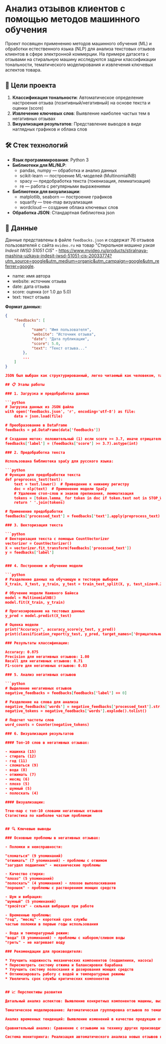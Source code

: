 # Анализ отзывов клиентов с помощью методов машинного обучения

Проект посвящен применению методов машинного обучения (ML) и обработки естественного языка (NLP) для анализа текстовых отзывов клиентов в сфере электронной коммерции. На примере датасета с отзывами на стиральную машину исследуются задачи классификации тональности, тематического моделирования и извлечения ключевых аспектов товара.

## 🎯 Цели проекта

1. **Классификация тональности**: Автоматическое определение настроения отзыва (позитивный/негативный) на основе текста и оценки (score)
2. **Извлечение ключевых слов**: Выявление наиболее частых тем в негативных отзывах
3. **Визуализация результатов**: Представление выводов в виде наглядных графиков и облака слов

## 🛠 Стек технологий

- **Язык программирования**: Python 3
- **Библиотеки для ML/NLP**:
  - pandas, numpy — обработка и анализ данных
  - scikit-learn — построение ML-моделей (MultinomialNB)
  - spacy — предобработка текста (токенизация, лемматизация)
  - re — работа с регулярными выражениями
- **Библиотеки для визуализации**:
  - matplotlib, seaborn — построение графиков
  - squarify — tree-map визуализация
  - wordcloud — создание облака ключевых слов
- **Обработка JSON**: Стандартная библиотека json
  
## 📁 Данные

Данные представлены в файле `feedbacks.json` и содержат 76 отзывов пользователей с сайта `mvideo.ru` на товар "*Стиральная машина узкая Indesit IWSD 51051 CIS*" - https://www.mvideo.ru/products/stiralnaya-mashina-uzkaya-indesit-iwsd-51051-cis-20033774?utm_source=google&utm_medium=organic&utm_campaign=google&utm_referrer=google.

- name: имя автора
- website: источник отзыва
- date: дата отзыва
- score: оценка (от 1.0 до 5.0)
- text: текст отзыва


**Формат данных:**

```json
{
    "feedbacks": [
        {
            "name": "Имя пользователя",
            "website": "Источник отзыва",
            "date": "Дата публикации",
            "score": 5.0,
            "text": "Текст отзыва..."
        },
        ...
    ]
}

JSON был выбран как структурированный, легко читаемый как человеком, так и машиной формат. Он идеально подходит для хранения иерархических данных (список объектов с одинаковым набором полей), легко парсится на большинстве языков программирования и является стандартом де-факто для передачи данных через веб-API, что актуально для задач электронной коммерции.

## 📋 Этапы работы

### 1. Загрузка и предобработка данных

```python
# Загрузка данных из JSON файла
with open('feedbacks.json', 'r', encoding='utf-8') as file:
    data = json.load(file)

# Преобразование в DataFrame
feedbacks = pd.DataFrame(data['feedbacks'])

# Создание меток: положительный (1) если score >= 3.7, иначе отрицательный (0)
feedbacks['label'] = (feedbacks['score'] >= 3.7).astype(int)

### 2. Предобработка текста

Использована библиотека spaCy для русского языка:

```python
# Функция для предобработки текста
def preprocess_text(text):
    text = text.lower()  # Приведение к нижнему регистру
    doc = nlp(text)  # Применение модели SpaCy
    # Удаление стоп-слов и знаков препинания, лемматизация
    tokens = [token.lemma_ for token in doc if token.text not in STOP_WORDS and not token.is_punct and not token.text.isdigit()]
    return ' '.join(tokens)

# Применение предобработки
feedbacks['processed_text'] = feedbacks['text'].apply(preprocess_text)

### 3. Векторизация текста

```python
# Векторизация текста с помощью CountVectorizer
vectorizer = CountVectorizer()
X = vectorizer.fit_transform(feedbacks['processed_text'])
y = feedbacks['label']


### 4. Построение и обучение модели

```python
# Разделение данных на обучающую и тестовую выборки
X_train, X_test, y_train, y_test = train_test_split(X, y, test_size=0.2, random_state=42)

# Обучение модели Наивного Байеса
model = MultinomialNB()
model.fit(X_train, y_train)

# Прогнозирование на тестовых данных
y_pred = model.predict(X_test)

# Оценка модели
print("Accuracy:", accuracy_score(y_test, y_pred))
print(classification_report(y_test, y_pred, target_names=['Отрицательный', 'Положительный']))

### Результаты классификации:

Accuracy: 0.875
Precision для негативных отзывов: 1.00
Recall для негативных отзывов: 0.71
F1-score для негативных отзывов: 0.83

### 5. Анализ негативных отзывов

```python
# Выделение негативных отзывов
negative_feedbacks = feedbacks[feedbacks['label'] == 0]

# Разделение на слова для анализа
negative_feedbacks['words'] = negative_feedbacks['processed_text'].str.split()
negative_tokens = negative_feedbacks['words'].explode().tolist()

# Подсчет частоты слов
word_counts = Counter(negative_tokens)

### 6. Визуализация результатов

#### Топ-10 слов в негативных отзывах:

- машинка (15)
- стирать (12)
- год (11)
- сломаться (9)
- вода (8)
- отжимать (7)
- месяц (6)
- плохо (5)
- шумный (5)
- полоскать (4)

#### Визуализации:

Tree-map с топ-10 словами негативных отзывов
Статистика по наиболее частым проблемам


## 🔍 Ключевые выводы

### Основные проблемы в негативных отзывах:

- Поломки и неисправности:

"сломаться" (9 упоминаний)
"отжимать" (7 упоминаний) - проблемы с отжимом
"загудел подшипник" - механические проблемы

- Качество стирки:
"плохо" (5 упоминаний)
"полоскать" (4 упоминания) - плохое выполаскивание
"порошок" - проблемы с растворением моющих средств

- Шум и вибрация:
"шумный" (5 упоминаний)
"трясётся" - сильная вибрация при работе

- Временные проблемы:
"год", "месяц" - короткий срок службы
частые поломки в первые годы использования

- Вода и температурный режим:
"вода" (8 упоминаний) - проблемы с набором/сливом воды
"греть" - не нагревает воду

### Рекомендации для производителя:

* Улучшить надежность механических компонентов (подшипники, насосы)
* Пересмотреть систему отжима и балансировки барабана
* Улучшить систему полоскания и дозирования моющих средств
* Оптимизировать работу с водой и температурные режимы
* Увеличить срок службы критических компонентов


## 📈 Перспективы развития

Детальный анализ аспектов: Выявление конкретных компонентов машины, вызывающих проблемы

Тематическое моделирование: Автоматическая группировка отзывов по темам (LDA)

Анализ временных тенденций: Выявление изменений в качестве продукции over time

Сравнительный анализ: Сравнение с отзывами на технику других производителей

Система мониторинга: Реализация автоматического анализа новых отзывов в реальном времени

